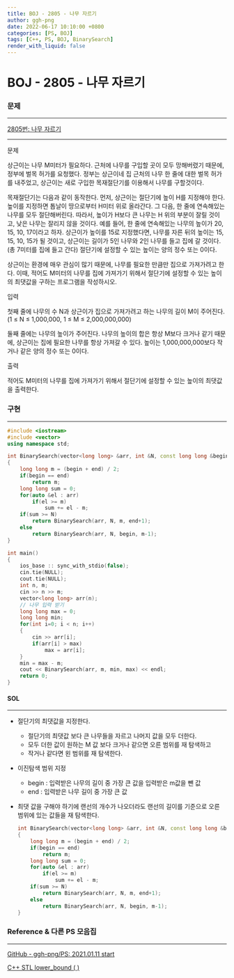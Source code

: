 ```yaml
---
title: BOJ - 2805 - 나무 자르기 
author: ggh-png
date: 2022-06-17 10:10:00 +0800
categories: [PS, BOJ]
tags: [C++, PS, BOJ, BinarySearch]
render_with_liquid: false
---
```



# BOJ - 2805 - 나무 자르기

### 문제

---

[2805번: 나무 자르기](https://www.acmicpc.net/problem/2805)

---

문제

상근이는 나무 M미터가 필요하다. 근처에 나무를 구입할 곳이 모두 망해버렸기 때문에, 정부에 벌목 허가를 요청했다. 정부는 상근이네 집 근처의 나무 한 줄에 대한 벌목 허가를 내주었고, 상근이는 새로 구입한 목재절단기를 이용해서 나무를 구할것이다.

목재절단기는 다음과 같이 동작한다. 먼저, 상근이는 절단기에 높이 H를 지정해야 한다. 높이를 지정하면 톱날이 땅으로부터 H미터 위로 올라간다. 그 다음, 한 줄에 연속해있는 나무를 모두 절단해버린다. 따라서, 높이가 H보다 큰 나무는 H 위의 부분이 잘릴 것이고, 낮은 나무는 잘리지 않을 것이다. 예를 들어, 한 줄에 연속해있는 나무의 높이가 20, 15, 10, 17이라고 하자. 상근이가 높이를 15로 지정했다면, 나무를 자른 뒤의 높이는 15, 15, 10, 15가 될 것이고, 상근이는 길이가 5인 나무와 2인 나무를 들고 집에 갈 것이다. (총 7미터를 집에 들고 간다) 절단기에 설정할 수 있는 높이는 양의 정수 또는 0이다.

상근이는 환경에 매우 관심이 많기 때문에, 나무를 필요한 만큼만 집으로 가져가려고 한다. 이때, 적어도 M미터의 나무를 집에 가져가기 위해서 절단기에 설정할 수 있는 높이의 최댓값을 구하는 프로그램을 작성하시오.

입력

첫째 줄에 나무의 수 N과 상근이가 집으로 가져가려고 하는 나무의 길이 M이 주어진다. (1 ≤ N ≤ 1,000,000, 1 ≤ M ≤ 2,000,000,000)

둘째 줄에는 나무의 높이가 주어진다. 나무의 높이의 합은 항상 M보다 크거나 같기 때문에, 상근이는 집에 필요한 나무를 항상 가져갈 수 있다. 높이는 1,000,000,000보다 작거나 같은 양의 정수 또는 0이다.

출력

적어도 M미터의 나무를 집에 가져가기 위해서 절단기에 설정할 수 있는 높이의 최댓값을 출력한다.

### 구현

---

```cpp
#include <iostream>
#include <vector>
using namespace std;

int BinarySearch(vector<long long> &arr, int &N, const long long &begin, const long long &end)
{
    long long m = (begin + end) / 2;
    if(begin == end)
        return m;
    long long sum = 0;
    for(auto &el : arr)
        if(el >= m)
            sum += el - m;
    if(sum >= N)
        return BinarySearch(arr, N, m, end+1);   
    else
        return BinarySearch(arr, N, begin, m-1);
}

int main()
{
    ios_base :: sync_with_stdio(false); 
    cin.tie(NULL); 
    cout.tie(NULL);
    int n, m;
    cin >> n >> m;
    vector<long long> arr(n);
    // 나무 입력 받기 
    long long max = 0;
    long long min;
    for(int i=0; i < n; i++)
    {
        cin >> arr[i];
        if(arr[i] > max)
            max = arr[i];
    }
    min = max - m;
    cout << BinarySearch(arr, m, min, max) << endl;
    return 0;
}
```

#### SOL

---

- 절단기의 최댓값을 지정한다.
    - 절단기의 최댓값 보다 큰 나무들을 자르고 나머지 값을 모두 더한다.
    - 모두 더한 값이 원하는 M 값 보다 크거나 같으면 오른 범위를 재 탐색하고
    - 작거나 같다면 왼 범위를 재 탐색한다.
- 이진탐색 범위 지정
    - begin : 입력받은 나무의 길이 중 가장 큰 값을 입력받은 m값을 뺀 값
    - end : 입력받은 나무 길이 중 가장 큰 값
- 최댓 값을 구해야 하기에 랜선의 개수가 나오더라도 랜선의 길이를 기준으로 오른 범위에 있는 값들을 재 탐색한다.
    
    ```cpp
    int BinarySearch(vector<long long> &arr, int &N, const long long &begin, const long long &end)
    {
        long long m = (begin + end) / 2;
        if(begin == end)
            return m;
        long long sum = 0;
        for(auto &el : arr)
            if(el >= m)
                sum += el - m;
        if(sum >= N)
            return BinarySearch(arr, N, m, end+1);   
        else
            return BinarySearch(arr, N, begin, m-1);
    }
    ```
    

### Reference & 다른 PS 모음집

---

[GitHub - ggh-png/PS: 2021.01.11 start](https://github.com/ggh-png/PS)

[C++ STL lower_bound ( )](https://ggh-png.github.io/posts/cpp-stl-lowerBound/)